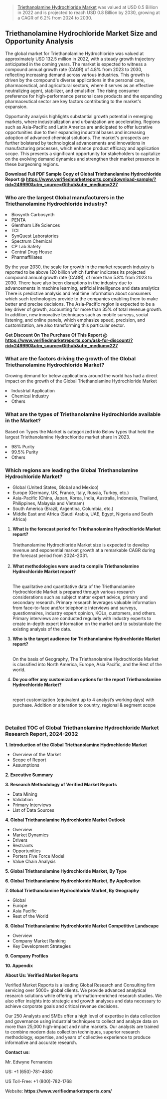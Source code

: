 <blockquote><p><p><a href="https://www.verifiedmarketreports.com/download-sample/?rid=249990&utm_source=Github&utm_medium=227" target="_blank">Triethanolamine Hydrochloride Market</a> was valued at USD 0.5 Billion in 2022 and is projected to reach USD 0.8 Billion by 2030, growing at a CAGR of 6.2% from 2024 to 2030.</p></blockquote><p><h2>Triethanolamine Hydrochloride Market Size and Opportunity Analysis</h2><p>The global market for Triethanolamine Hydrochloride was valued at approximately USD 132.5 million in 2022, with a steady growth trajectory anticipated in the coming years. The market is expected to witness a compound annual growth rate (CAGR) of 4.8% from 2023 to 2030, reflecting increasing demand across various industries. This growth is driven by the compound's diverse applications in the personal care, pharmaceutical, and agricultural sectors, where it serves as an effective neutralizing agent, stabilizer, and emulsifier. The rising consumer preference for high-performance personal care products and the expanding pharmaceutical sector are key factors contributing to the market's expansion.</p><p>Opportunity analysis highlights substantial growth potential in emerging markets, where industrialization and urbanization are accelerating. Regions such as Asia-Pacific and Latin America are anticipated to offer lucrative opportunities due to their expanding industrial bases and increasing adoption of advanced chemical solutions. The market's prospects are further bolstered by technological advancements and innovations in manufacturing processes, which enhance product efficacy and application scope. This presents a significant opportunity for stakeholders to capitalize on the evolving demand dynamics and strengthen their market presence in these burgeoning regions.</p></p><p class=""><strong>Download Full PDF Sample Copy of Global Triethanolamine Hydrochloride Report @ <a href="https://www.verifiedmarketreports.com/download-sample/?rid=249990&amp;utm_source=Github&amp;utm_medium=227" target="_blank">https://www.verifiedmarketreports.com/download-sample/?rid=249990&amp;utm_source=Github&amp;utm_medium=227</a></strong></p><h3 id="" class="">Who are the largest Global manufacturers in the Triethanolamine Hydrochloride industry?</h3><p><li>Biosynth Carbosynth</li><li> PENTA</li><li> Glentham Life Sciences</li><li> TCI</li><li> SynQuest Laboratories</li><li> Spectrum Chemical</li><li> CP Lab Safety</li><li> Central Drug House</li><li> Pharmaffiliates</li></p><div class=""><div class="" dir="" data-message-author-role="" data-message-id="" data-message-model-slug=""><div class=""><div class=""><div class=""><div class="" dir="" data-message-author-role="" data-message-id="" data-message-model-slug=""><div class=""><div class=""><p>By the year 2030, the scale for growth in the market research industry is reported to be above 120 billion which further indicates its projected compound annual growth rate (CAGR), of more than 5.8% from 2023 to 2030. There have also been disruptions in the industry due to advancements in machine learning, artificial intelligence and data analytics There is predictive analysis and real time information about consumers which such technologies provide to the companies enabling them to make better and precise decisions. The Asia-Pacific region is expected to be a key driver of growth, accounting for more than 35% of total revenue growth. In addition, new innovative techniques such as mobile surveys, social listening, and online panels, which emphasize speed, precision, and customization, are also transforming this particular sector.</p><p><strong>Get Discount On The Purchase Of This Report @&nbsp; <a href="https://www.verifiedmarketreports.com/ask-for-discount/?rid=249990&amp;utm_source=Github&amp;utm_medium=227" target="_blank">https://www.verifiedmarketreports.com/ask-for-discount/?rid=249990&amp;utm_source=Github&amp;utm_medium=227</a></strong></p></div></div></div></div></div></div></div></div><h3 id="" class="">What are the factors driving the growth of the Global Triethanolamine Hydrochloride Market?</h3><p id="" class="">Growing demand for below applications around the world has had a direct impact on the growth of the Global Triethanolamine Hydrochloride Market</p><p id="" class=""><li>Industrial Application</li><li> Chemical Industry</li><li> Others</li></p><h3 id="" class="">What are the types of Triethanolamine Hydrochloride available in the Market?</h3><p id="" class="">Based on Types the Market is categorized into Below types that held the largest Triethanolamine Hydrochloride market share In 2023.</p><p id="" class=""><li>98% Purity</li><li> 99.5% Purity</li><li> Others</li></p><h3 id="" class="">Which regions are leading the Global Triethanolamine Hydrochloride Market?</h3><ul><li>Global (United States, Global and Mexico)</li><li>Europe (Germany, UK, France, Italy, Russia, Turkey, etc.)</li><li>Asia-Pacific (China, Japan, Korea, India, Australia, Indonesia, Thailand, Philippines, Malaysia and Vietnam)</li><li>South America (Brazil, Argentina, Columbia, etc.)</li><li>Middle East and Africa (Saudi Arabia, UAE, Egypt, Nigeria and South Africa)</li></ul><p><ol><li><strong>What is the forecast period for Triethanolamine Hydrochloride Market report?<br /></strong><br /><span data-sheets-root="1" data-sheets-value="{&quot;1&quot;:2,&quot;2&quot;:&quot;XXXX size is expected to develop revenue and exponential market growth at a remarkable CAGR during the forecast period from 2024&ndash;2030.&quot;}" data-sheets-userformat="{&quot;2&quot;:12674,&quot;4&quot;:{&quot;1&quot;:2,&quot;2&quot;:16776960},&quot;10&quot;:2,&quot;11&quot;:0,&quot;15&quot;:&quot;Arial&quot;,&quot;16&quot;:12}">Triethanolamine Hydrochloride Market size is expected to develop revenue and exponential market growth at a remarkable CAGR during the forecast period from 2024&ndash;2031.</span><br /><br /></li><li><strong>What methodologies were used to compile Triethanolamine Hydrochloride Market report?<br /><br /></strong><p>The qualitative and quantitative data of the&nbsp;Triethanolamine Hydrochloride Market is prepared through various research considerations such as subject matter expert advice, primary and secondary research. Primary research leverages valuable information from face-to-face and/or telephonic interviews and surveys, questionnaires, industry expert opinion, KOLs, customers, and others. Primary interviews are conducted regularly with industry experts to create in-depth expert information on the market and to substantiate the existing analysis of the data.&nbsp;</p></li><li><strong>Who is the target audience for Triethanolamine Hydrochloride Market report?<br /><br /></strong><p>On the basis of Geography, The&nbsp;Triethanolamine Hydrochloride Market is classified into North America, Europe, Asia Pacific, and the Rest of the world.</p></li><li><strong>Do you offer any customization options for the report Triethanolamine Hydrochloride Market?<br /><br /></strong><p>report customization (equivalent up to 4 analyst&rsquo;s working days) with purchase. Addition or alteration to country, regional &amp; segment scope</p><p>&nbsp;</p></li></ol></p><h3 id="" class="">Detailed TOC of Global Triethanolamine Hydrochloride Market Research Report, 2024-2032</h3><p id="" class=""><strong>1. Introduction of the Global Triethanolamine Hydrochloride Market</strong></p><ul><li>Overview of the Market</li><li>Scope of Report</li><li>Assumptions</li></ul><p id="" class=""><strong>2. Executive Summary</strong></p><p id="" class=""><strong>3. Research Methodology of&nbsp;Verified Market Reports</strong></p><ul><li>Data Mining</li><li>Validation</li><li>Primary Interviews</li><li>List of Data Sources</li></ul><p id="" class=""><strong>4. Global Triethanolamine Hydrochloride Market Outlook</strong></p><ul><li>Overview</li><li>Market Dynamics</li><li>Drivers</li><li>Restraints</li><li>Opportunities</li><li>Porters Five Force Model</li><li>Value Chain Analysis</li></ul><p id="" class=""><strong>5. Global Triethanolamine Hydrochloride Market, By&nbsp;Type</strong></p><p id="" class=""><strong>6. Global Triethanolamine Hydrochloride Market, By Application</strong></p><p id="" class=""><strong>7. Global Triethanolamine Hydrochloride Market, By Geography</strong></p><ul><li>Global</li><li>Europe</li><li>Asia Pacific</li><li>Rest of the World</li></ul><p id="" class=""><strong>8. Global Triethanolamine Hydrochloride Market Competitive Landscape</strong></p><ul><li>Overview</li><li>Company Market Ranking</li><li>Key Development Strategies</li></ul><p id="" class=""><strong>9. Company Profiles</strong></p><p id="" class=""><strong>10. Appendix</strong></p><p id="" class=""><strong>About Us: Verified Market Reports</strong></p><p id="" class="">Verified Market Reports is a leading Global Research and Consulting firm servicing over 5000+ global clients. We provide advanced analytical research solutions while offering information-enriched research studies. We also offer insights into strategic and growth analyses and data necessary to achieve corporate goals and critical revenue decisions.</p><p id="" class="">Our 250 Analysts and SMEs offer a high level of expertise in data collection and governance using industrial techniques to collect and analyze data on more than 25,000 high-impact and niche markets. Our analysts are trained to combine modern data collection techniques, superior research methodology, expertise, and years of collective experience to produce informative and accurate research.</p><p id="" class=""><strong>Contact us:</strong></p><p id="" class="">Mr. Edwyne Fernandes</p><p id="" class="">US: +1 (650)-781-4080</p><p id="" class="">US Toll-Free: +1 (800)-782-1768</p><p id="" class="">Website: <a target="" data-test-app-aware-link=""><strong>https://www.verifiedmarketreports.com/</strong></a></p>
